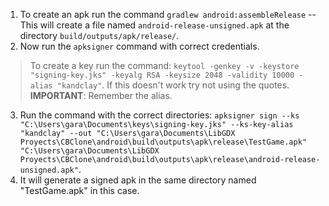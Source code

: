 1. To create an apk run the command `gradlew android:assembleRelease` -- This will create a file named `android-release-unsigned.apk` at the directory `build/outputs/apk/release/`.
2. Now run the `apksigner` command with correct credentials.
  > To create a key run the command: `keytool -genkey -v -keystore "signing-key.jks" -keyalg RSA -keysize 2048 -validity 10000 -alias "kandclay"`. If this doesn't work try not using the quotes. **IMPORTANT**: Remember the alias.
3. Run the command with the correct directories: `apksigner sign --ks "C:\Users\gara\Documents\keys\signing-key.jks" --ks-key-alias "kandclay" --out "C:\Users\gara\Documents\LibGDX Proyects\CBClone\android\build\outputs\apk\release\TestGame.apk" "C:\Users\gara\Documents\LibGDX Proyects\CBClone\android\build\outputs\apk\release\android-release-unsigned.apk"`.
4. It will generate a signed apk in the same directory named "TestGame.apk" in this case. 

